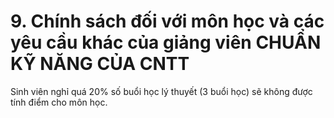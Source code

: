 # 9. Chính sách đối với môn học và các yêu cầu khác của giảng viên CHUẨN KỸ NĂNG CỦA CNTT
Sinh viên nghỉ quá 20% số buổi học lý thuyết (3 buổi học) sẽ không được tính điểm cho môn học.

